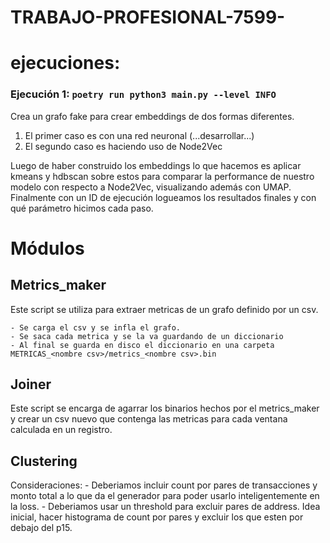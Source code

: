 # TRABAJO-PROFESIONAL-7599-

# ejecuciones:

### Ejecución 1: `poetry run python3 main.py --level INFO`

Crea un grafo fake para crear embeddings de dos formas diferentes. 

1. El primer caso es con una red neuronal (...desarrollar...)
2. El segundo caso es haciendo uso de Node2Vec

Luego de haber construido los embeddings lo que hacemos es aplicar kmeans y hdbscan sobre estos para comparar la performance de nuestro modelo con respecto a Node2Vec, visualizando además con UMAP. Finalmente con un ID de ejecución logueamos los resultados finales y con qué parámetro hicimos cada paso.

# Módulos

## Metrics_maker

Este script se utiliza para extraer metricas de un grafo definido por un csv.

    - Se carga el csv y se infla el grafo.
    - Se saca cada metrica y se la va guardando de un diccionario 
    - Al final se guarda en disco el diccionario en una carpeta METRICAS_<nombre csv>/metrics_<nombre csv>.bin

## Joiner 

Este script se encarga de agarrar los binarios hechos por el metrics_maker y crear un csv nuevo que contenga las metricas para cada ventana calculada en un registro.


## Clustering

Consideraciones:
    - Deberiamos incluir count por pares de transacciones y monto total a lo que da el generador para poder usarlo inteligentemente en la loss.
    - Deberiamos usar un threshold para excluir pares de address. Idea inicial, hacer histograma de count por pares y excluir los que esten por debajo del p15.
